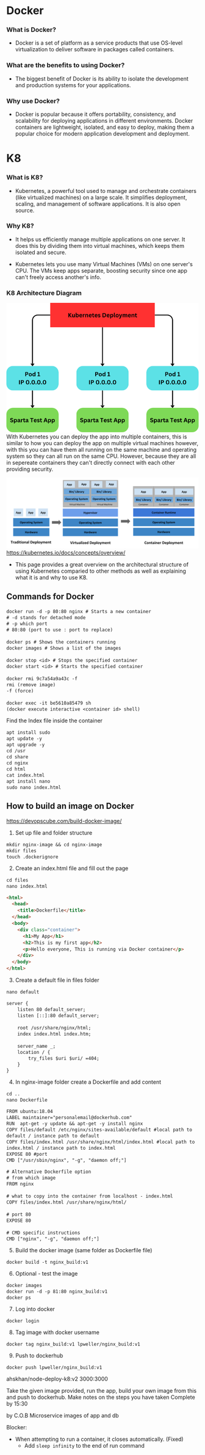 # Docker

### What is Docker?

- Docker is a set of platform as a service products that use OS-level virtualization to deliver software in packages called containers.

### What are the benefits to using Docker?

- The biggest benefit of Docker is its ability to isolate the development and production systems for your applications.

### Why use Docker?

- Docker is popular because it offers portability, consistency, and scalability for deploying applications in different environments. Docker containers are lightweight, isolated, and easy to deploy, making them a popular choice for modern application development and deployment.

# K8

### What is K8?

- Kubernetes, a powerful tool used to manage and orchestrate containers (like virtualized machines) on a large scale. It simplifies deployment, scaling, and management of software applications. It is also open source.

### Why K8?

- It helps us efficiently manage multiple applications on one server. It does this by dividing them into virtual machines, which keeps them isolated and secure.

- Kubernetes lets you use many Virtual Machines (VMs) on one server's CPU. The VMs keep apps separate, boosting security since one app can't freely access another's info.

### K8 Architecture Diagram

![](Kubernetes-Deployment.png)
With Kubernetes you can deploy the app into multiple containers, this is similar to how you can deploy the app on multiple virtual machines however, with this you can have them all running on the same machine and operating system so they can all run on the same CPU. However, because they are all in sepereate containers they can't directly connect with each other providing security.

![](Container_Evolution.svg)
https://kubernetes.io/docs/concepts/overview/
- This page provides a great overview on the architectural structure of using Kubernetes comparied to other methods as well as explaining what it is and why to use K8.


## Commands for Docker
```
docker run -d -p 80:80 nginx # Starts a new container 
# -d stands for detached mode
# -p which port
# 80:80 (port to use : port to replace)

docker ps # Shows the containers running
docker images # Shows a list of the images

docker stop <id> # Stops the specified container
docker start <id> # Starts the specified container

docker rmi 9c7a54a9a43c -f
rmi (remove image)
-f (force)

docker exec -it be5610a85479 sh
(docker execute interactive <container id> shell)
```
Find the Index file inside the container
```
apt install sudo
apt update -y
apt upgrade -y
cd /usr
cd share
cd nginx
cd html
cat index.html
apt install nano
sudo nano index.html
```
## How to build an image on Docker
https://devopscube.com/build-docker-image/

1. Set up file and folder structure
```
mkdir nginx-image && cd nginx-image
mkdir files
touch .dockerignore
```
2. Create an index.html file and fill out the page
```
cd files
nano index.html
```
```html
<html>
  <head>
    <title>Dockerfile</title>
  </head>
  <body>
    <div class="container">
      <h1>My App</h1>
      <h2>This is my first app</h2>
      <p>Hello everyone, This is running via Docker container</p>
    </div>
  </body>
</html>
```
3. Create a default file in files folder
```
nano default
```

```
server {
    listen 80 default_server;
    listen [::]:80 default_server;
    
    root /usr/share/nginx/html;
    index index.html index.htm;

    server_name _;
    location / {
        try_files $uri $uri/ =404;
    }
}
```
4. In nginx-image folder create a Dockerfile and add content
```
cd ..
nano Dockerfile
```
```
FROM ubuntu:18.04  
LABEL maintainer="personalemail@dockerhub.com" 
RUN  apt-get -y update && apt-get -y install nginx
COPY files/default /etc/nginx/sites-available/default #local path to default / instance path to default
COPY files/index.html /usr/share/nginx/html/index.html #local path to index.html / instance path to index.html
EXPOSE 80 #port
CMD ["/usr/sbin/nginx", "-g", "daemon off;"]
```
```
# Alternative Dockerfile option 
# from which image
FROM nginx

# what to copy into the container from localhost - index.html
COPY files/index.html /usr/share/nginx/html/

# port 80
EXPOSE 80

# CMD specific instructions
CMD ["nginx", "-g", "daemon off;"]
```
5. Build the docker image (same folder as Dockerfile file)
```
docker build -t nginx_build:v1
```
6. Optional - test the image
```
docker images
docker run -d -p 81:80 nginx_build:v1
docker ps
```
7. Log into docker
```
docker login
```
8. Tag image with docker username
```
docker tag nginx_build:v1 lpweller/nginx_build:v1
```
9. Push to dockerhub
```
docker push lpweller/nginx_build:v1
```




ahskhan/node-deploy-k8:v2 3000:3000

Take the given image provided, run the app, build your own image from this and push to dockerhub. Make notes on the steps you have taken Complete by 15:30

by C.O.B Microservice images of app and db



Blocker: 
- When attempting to run a container, it closes automatically. (Fixed)
  - Add `sleep infinity` to the end of run command